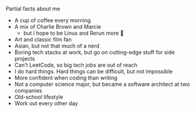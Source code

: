 Partial facts about me

- A cup of coffee every morning
- A mix of Charlie Brown and Marcie
  - but I hope to be Linus and Rerun more 🫠
- Art and classic film fan
- Asian, but not that much of a nerd
- Boring tech stacks at work, but go on cutting-edge stuff for side projects
- Can't LeetCode, so big tech jobs are out of reach
- I do hard things. Hard things can be difficult, but not impossible
- More confident when coding than writing
- Not a computer science major, but became a software architect at two companies
- Old-school lifestyle
- Work out every other day
